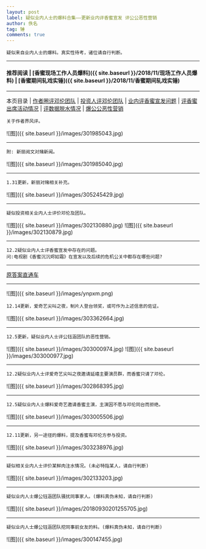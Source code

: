 ```yaml
---
layout: post
label: 疑似业内人士的爆料合集——更新业内评香蜜宣发 评公公恶性营销
author: 佚名
tag: 锤
comments: true
---
```


    疑似来自业内人士的爆料。真实性待考，诸位请自行判断。

---

#### 推荐阅读 \| [香蜜现场工作人员爆料]({{ site.baseurl }}/2018/11/现场工作人员爆料) \| [香蜜期间轧戏实锤]({{ site.baseurl }}/2018/11/香蜜期间轧戏实锤) 

---
本页目录 \| [作者圈评邓伦团队](#dxjja) \| [投资人评邓伦团队](#dxjjb) \| [业内评香蜜宣发问题](#dxjjc)  \| [评香蜜出席活动情况](#dxjjd) \| [评数据脱水情况](#dxjje) \| [爆公公恶性营销](#dxjjf)


<a class="anchor" name="dxjja"></a>

    关于作者界风评。

![图]({{ site.baseurl }}/images/301985043.jpg)

---

    附: 新丽阅文对赌新闻。

![图]({{ site.baseurl }}/images/301985040.jpg)

---

    1.31更新，新丽对赌相关补充。
    
![图]({{ site.baseurl }}/images/305245429.jpg)


---

<a class="anchor" name="dxjjb"></a>

    疑似投资相关业内人士评价邓伦及团队。

![图]({{ site.baseurl }}/images/302130880.jpg)
![图]({{ site.baseurl }}/images/302130879.jpg)

---

<a class="anchor" name="dxjjc"></a>

    12.2疑似业内人士评香蜜宣发中存在的问题。
    问:电视剧《香蜜沉沉烬如霜》在宣发以及后续的危机公关中都存在哪些问题?

---

<a target="_blank" href="https://www.zhihu.com/question/304408052">原答案直通车</a>

---

![图]({{ site.baseurl }}/images/ynpxm.png)


    12.14更新，爱奇艺尖叫之夜，制片人登台领奖，或可作为上述信息的佐证。

![图]({{ site.baseurl }}/images/303362664.jpg)

---

<a class="anchor" name="dxjjc"></a>

    12.5更新，疑似业内人士评公钰涵团队的恶性营销。

![图]({{ site.baseurl }}/images/303000974.jpg)
![图]({{ site.baseurl }}/images/303000977.jpg)

---

<a class="anchor" name="dxjjd"></a>

    12.2疑似业内人士评爱奇艺尖叫之夜邀请延禧主要演员群，而香蜜只请了邓伦。

![图]({{ site.baseurl }}/images/302868395.jpg)

---


    12.5疑似业内人士爆料爱奇艺邀请香蜜主演，主演因不愿与邓伦同台而拒绝。

![图]({{ site.baseurl }}/images/303005506.jpg)


----

    12.11更新，另一途径的爆料，提及香蜜有邓伦方参与投资。

![图]({{ site.baseurl }}/images/303238976.jpg)


---

<a class="anchor" name="dxjje"></a>

    疑似相关业内人士评价某鲜肉注水情况。(未必特指某人，请自行判断)

![图]({{ site.baseurl }}/images/302133203.jpg)


---

<a class="anchor" name="dxjjf"></a>

    疑似业内人士爆公钰涵团队骚扰同事家人。(爆料真伪未知，请自行判断)
    
![图]({{ site.baseurl }}/images/20180930201255705.jpg)

---

    疑似业内人士爆公钰涵团队挖同事前女友的料。(爆料真伪未知，请自行判断)
    
![图]({{ site.baseurl }}/images/300147455.jpg)


